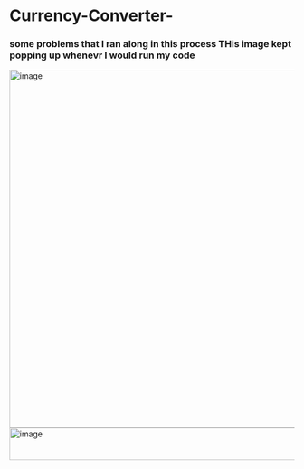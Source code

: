 # Currency-Converter-


### some problems that I ran along in this process THis image kept popping up whenevr I would run my code 
<img width="768" height="634" alt="image" src="https://github.com/user-attachments/assets/25d3e5c0-674f-4afc-8a01-8f56ac670379" />

<img width="636" height="57" alt="image" src="https://github.com/user-attachments/assets/43b52782-95bb-46e6-9e38-5f3c20978faa" />
